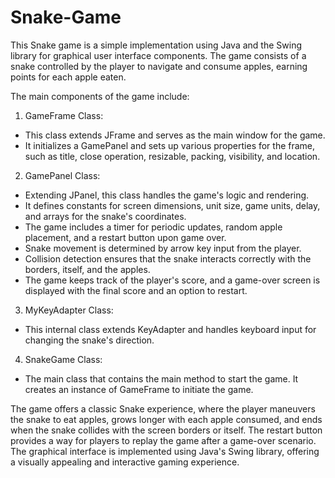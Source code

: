 # Snake-Game
This Snake game is a simple implementation using Java and the Swing library for graphical user interface components. The game consists of a snake controlled by the player to navigate and consume apples, earning points for each apple eaten.

The main components of the game include:

1) GameFrame Class:
- This class extends JFrame and serves as the main window for the game.
- It initializes a GamePanel and sets up various properties for the frame, such as title, close operation, resizable, packing, visibility, and location.
  
2) GamePanel Class:
- Extending JPanel, this class handles the game's logic and rendering.
- It defines constants for screen dimensions, unit size, game units, delay, and arrays for the snake's coordinates.
- The game includes a timer for periodic updates, random apple placement, and a restart button upon game over.
- Snake movement is determined by arrow key input from the player.
- Collision detection ensures that the snake interacts correctly with the borders, itself, and the apples.
- The game keeps track of the player's score, and a game-over screen is displayed with the final score and an option to restart.
  
3) MyKeyAdapter Class:
- This internal class extends KeyAdapter and handles keyboard input for changing the snake's direction.

4) SnakeGame Class:
- The main class that contains the main method to start the game. It creates an instance of GameFrame to initiate the game.

The game offers a classic Snake experience, where the player maneuvers the snake to eat apples, grows longer with each apple consumed, and ends when the snake collides with the screen borders or itself. The restart button provides a way for players to replay the game after a game-over scenario. The graphical interface is implemented using Java's Swing library, offering a visually appealing and interactive gaming experience.





